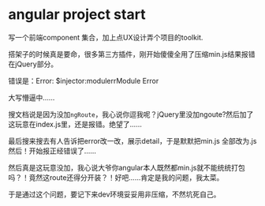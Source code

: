 # angular project start

写一个前端component 集合，加上点UX设计弄个项目的toolkit.

搭架子的时候真是要命，很多第三方插件，刚开始傻傻全用了压缩min.js结果报错在jQuery部分。

错误是：Error: $injector:modulerrModule Error

大写懵逼中……

搜文档说是因为没加`ngRoute`，我心说你逗我呢？jQuery里没加ngoute?然后加了这玩意在index.js里，还是报错。绝望了……

最后搜来搜去有人告诉把error改一改，展示detail，于是默默把min.js 全部改为.js然后！开始报正经错误了……

然后真是这玩意没加，我心说大爷你angular本人既然都min.js就不能统统打包吗？！竟然这route还得分开装？！好吧……肯定是我的问题，我太菜。

于是通过这个问题，要记下来dev环境妥妥用非压缩，不然坑死自己。